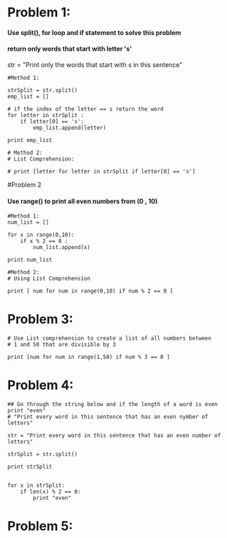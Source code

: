 # Problem 1:

#### Use split(), for loop and if statement to solve this problem 
#### return only words that start with letter 's'

str = "Print only the words that start with s in this sentence"

```
#Method 1:

strSplit = str.split()
emp_list = []

# if the index of the letter == s return the word
for letter in strSplit :
    if letter[0] == 's':
        emp_list.append(letter)

print emp_list        
```           

```
# Method 2:            
# List Comprehension:

# print [letter for letter in strSplit if letter[0] == 's']

```

#Problem 2

#### Use range() to print all even numbers from (0 , 10)
```
#Method 1:
num_list = []

for x in range(0,10):
    if x % 2 == 0 :
        num_list.append(x)

print num_list
```
```
#Method 2:
# Using List Comprehension

print [ num for num in range(0,10) if num % 2 == 0 ]
```


# Problem 3:

```
# Use List comprehension to create a list of all numbers between 
# 1 and 50 that are divisible by 3

print [num for num in range(1,50) if num % 3 == 0 ]

```

# Problem 4:

```
## Go through the string below and if the length of a word is even print "even"
# "Print every word in this sentence that has an even nymber of letters"

str = "Print every word in this sentence that has an even number of letters"

strSplit = str.split()

print strSplit


for x in strSplit:
    if len(x) % 2 == 0:
        print "even"
```

# Problem 5:
